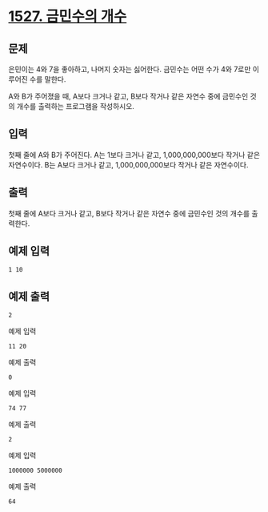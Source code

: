 # [1527. 금민수의 개수](https://www.acmicpc.net/problem/1527)

## 문제

은민이는 4와 7을 좋아하고, 나머지 숫자는 싫어한다. 금민수는 어떤 수가 4와 7로만 이루어진 수를 말한다.

A와 B가 주어졌을 때, A보다 크거나 같고, B보다 작거나 같은 자연수 중에 금민수인 것의 개수를 출력하는 프로그램을 작성하시오.

## 입력

첫째 줄에 A와 B가 주어진다. A는 1보다 크거나 같고, 1,000,000,000보다 작거나 같은 자연수이다. B는 A보다 크거나 같고, 1,000,000,000보다 작거나 같은 자연수이다.

## 출력

첫째 줄에 A보다 크거나 같고, B보다 작거나 같은 자연수 중에 금민수인 것의 개수를 출력한다.

## 예제 입력 

```
1 10
```

## 예제 출력 

```
2
```

예제 입력 
```
11 20
```

예제 출력 
```
0
```

예제 입력 
```
74 77
```

예제 출력 
```
2
```


예제 입력 
```	
1000000	5000000	
```	

예제 출력 
```	
64	
```